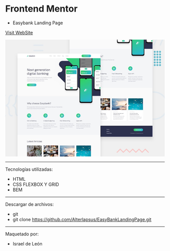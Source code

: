 # Frontend Mentor 

- Easybank Landing Page

<a href="https://easybanklandingpagealter.netlify.app/">Visit WebSite</a>

![Design preview for the Easybank landing page coding challenge](./design/desktop-preview.jpg)

---

Tecnologías utilizadas:

- HTML 
- CSS FLEXBOX Y GRID
- BEM

---

Descargar de archivos: 

- git 
- git clone https://github.com/Alterlapsus/EasyBankLandingPage.git


---

Maquetado por: 

- Israel de León 
